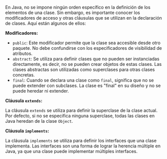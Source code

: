 En Java, no se impone ningún orden específico en la definición de los elementos de una clase. Sin embargo, es importante conocer los modificadores de acceso y otras cláusulas que se utilizan en la declaración de clases. Aquí están algunos de ellos:

**Modificadores:**

- `public`: Este modificador permite que la clase sea accesible desde otro paquete. No debe confundirse con los especificadores de visibilidad de atributos.
- `abstract`: Se utiliza para definir clases que no pueden ser instanciadas directamente, es decir, no se pueden crear objetos de estas clases. Las clases abstractas son utilizadas como superclases para otras clases concretas.
- `final`: Cuando se declara una clase como `final`, significa que no se puede extender con subclases. La clase es "final" en su diseño y no se puede heredar ni extender.

**Cláusula `extends`:**

La cláusula `extends` se utiliza para definir la superclase de la clase actual. Por defecto, si no se especifica ninguna superclase, todas las clases en Java heredan de la clase `Object`.

**Cláusula `implements`:**

La cláusula `implements` se utiliza para definir los interfaces que una clase implementa. Las interfaces son una forma de lograr la herencia múltiple en Java, ya que una clase puede implementar múltiples interfaces.